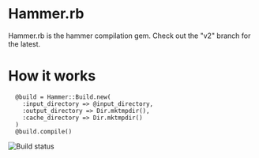 # Hammer.rb

Hammer.rb is the hammer compilation gem. Check out the "v2" branch for the latest.

# How it works

      @build = Hammer::Build.new(
        :input_directory => @input_directory,
        :output_directory => Dir.mktmpdir(),
        :cache_directory => Dir.mktmpdir()
      )
      @build.compile()
      
![Build status](https://travis-ci.org/RiotHQ/hammer-gem.svg?branch=v2)